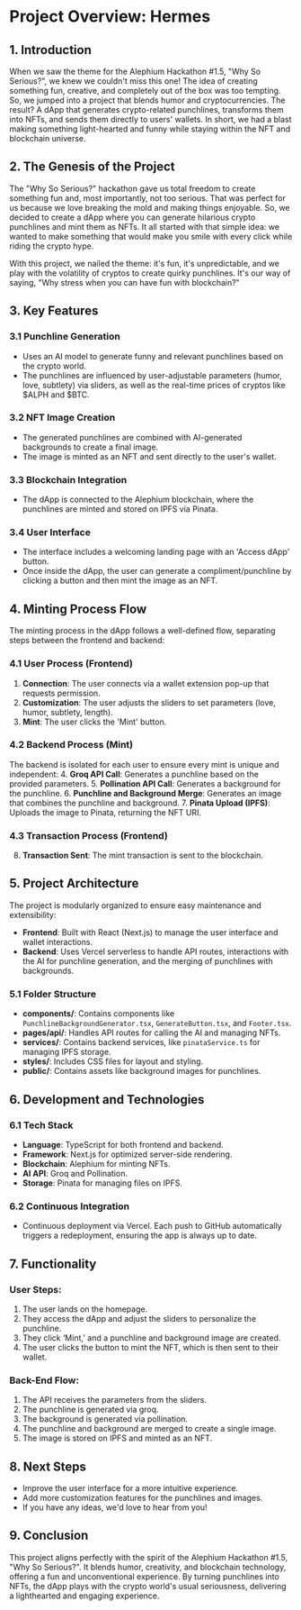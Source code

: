 # **Project Overview: Hermes**

## **1. Introduction**
When we saw the theme for the Alephium Hackathon #1.5, "Why So Serious?", we knew we couldn't miss this one! The idea of creating something fun, creative, and completely out of the box was too tempting. So, we jumped into a project that blends humor and cryptocurrencies. The result? A dApp that generates crypto-related punchlines, transforms them into NFTs, and sends them directly to users' wallets. In short, we had a blast making something light-hearted and funny while staying within the NFT and blockchain universe.

## **2. The Genesis of the Project**
The "Why So Serious?" hackathon gave us total freedom to create something fun and, most importantly, not too serious. That was perfect for us because we love breaking the mold and making things enjoyable. So, we decided to create a dApp where you can generate hilarious crypto punchlines and mint them as NFTs. It all started with that simple idea: we wanted to make something that would make you smile with every click while riding the crypto hype.

With this project, we nailed the theme: it's fun, it's unpredictable, and we play with the volatility of cryptos to create quirky punchlines. It's our way of saying, "Why stress when you can have fun with blockchain?"

## **3. Key Features**
### **3.1 Punchline Generation**
- Uses an AI model to generate funny and relevant punchlines based on the crypto world.
- The punchlines are influenced by user-adjustable parameters (humor, love, subtlety) via sliders, as well as the real-time prices of cryptos like $ALPH and $BTC.

### **3.2 NFT Image Creation**
- The generated punchlines are combined with AI-generated backgrounds to create a final image.
- The image is minted as an NFT and sent directly to the user's wallet.

### **3.3 Blockchain Integration**
- The dApp is connected to the Alephium blockchain, where the punchlines are minted and stored on IPFS via Pinata.

### **3.4 User Interface**
- The interface includes a welcoming landing page with an 'Access dApp' button.
- Once inside the dApp, the user can generate a compliment/punchline by clicking a button and then mint the image as an NFT.

## **4. Minting Process Flow**
The minting process in the dApp follows a well-defined flow, separating steps between the frontend and backend:

### **4.1 User Process (Frontend)**
1. **Connection**: The user connects via a wallet extension pop-up that requests permission.
2. **Customization**: The user adjusts the sliders to set parameters (love, humor, subtlety, length).
3. **Mint**: The user clicks the 'Mint' button.

### **4.2 Backend Process (Mint)**
The backend is isolated for each user to ensure every mint is unique and independent:
4. **Groq API Call**: Generates a punchline based on the provided parameters.
5. **Pollination API Call**: Generates a background for the punchline.
6. **Punchline and Background Merge**: Generates an image that combines the punchline and background.
7. **Pinata Upload (IPFS)**: Uploads the image to Pinata, returning the NFT URI.

### **4.3 Transaction Process (Frontend)**
8. **Transaction Sent**: The mint transaction is sent to the blockchain.

## **5. Project Architecture**
The project is modularly organized to ensure easy maintenance and extensibility:
- **Frontend**: Built with React (Next.js) to manage the user interface and wallet interactions.
- **Backend**: Uses Vercel serverless to handle API routes, interactions with the AI for punchline generation, and the merging of punchlines with backgrounds.

### **5.1 Folder Structure**
- **components/**: Contains components like `PunchlineBackgroundGenerator.tsx`, `GenerateButton.tsx`, and `Footer.tsx`.
- **pages/api/**: Handles API routes for calling the AI and managing NFTs.
- **services/**: Contains backend services, like `pinataService.ts` for managing IPFS storage.
- **styles/**: Includes CSS files for layout and styling.
- **public/**: Contains assets like background images for punchlines.

## **6. Development and Technologies**

### **6.1 Tech Stack**
- **Language**: TypeScript for both frontend and backend.
- **Framework**: Next.js for optimized server-side rendering.
- **Blockchain**: Alephium for minting NFTs.
- **AI API**: Groq and Pollination.
- **Storage**: Pinata for managing files on IPFS.

### **6.2 Continuous Integration**
- Continuous deployment via Vercel. Each push to GitHub automatically triggers a redeployment, ensuring the app is always up to date.

## **7. Functionality**
### **User Steps:**
1. The user lands on the homepage.
2. They access the dApp and adjust the sliders to personalize the punchline.
3. They click ‘Mint,' and a punchline and background image are created.
4. The user clicks the button to mint the NFT, which is then sent to their wallet.

### **Back-End Flow:**
1. The API receives the parameters from the sliders.
2. The punchline is generated via groq.
3. The background is generated via pollination.
4. The punchline and background are merged to create a single image.
5. The image is stored on IPFS and minted as an NFT.

## **8. Next Steps**
- Improve the user interface for a more intuitive experience.
- Add more customization features for the punchlines and images.
- If you have any ideas, we'd love to hear from you!

## **9. Conclusion**
This project aligns perfectly with the spirit of the Alephium Hackathon #1.5, "Why So Serious?". It blends humor, creativity, and blockchain technology, offering a fun and unconventional experience. By turning punchlines into NFTs, the dApp plays with the crypto world's usual seriousness, delivering a lighthearted and engaging experience.
